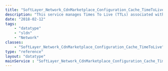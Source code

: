 ```yaml
---
title: "SoftLayer_Network_CdnMarketplace_Configuration_Cache_TimeToLive"
description: "This service manages Times To Live (TTLs) associated with a CDN mapping Configuration. A time to live represents the time a purge will occur at a given path. "
date: "2018-02-12"
tags:
    - "datatype"
    - "sldn"
    - "Network"
classes:
    - "SoftLayer_Network_CdnMarketplace_Configuration_Cache_TimeToLive"
type: "reference"
layout: "datatype"
mainService : "SoftLayer_Network_CdnMarketplace_Configuration_Cache_TimeToLive"
---
```

